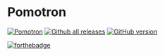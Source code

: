 # Pomotron
[![Pomotron](https://electronjs.org/node_modules/electron-apps/apps/pomotron/pomotron-icon-128.png)](https://pomotron.mattbudde.co.uk)
[![Github all releases](https://img.shields.io/github/downloads/mattbudde/pomotron/total.svg)](https://GitHub.com/mattbudde/pomotron/releases/)
[![GitHub version](https://badge.fury.io/gh/mattbudde%2Fpomotron.svg)](https://badge.fury.io/gh/mattbudde%2Fpomotron)

[![forthebadge](https://forthebadge.com/images/badges/made-with-javascript.svg)](https://forthebadge.com)
